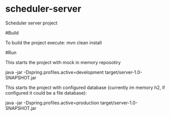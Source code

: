 # scheduler-server
Scheduler server project

#Build

To build the project execute: mvn clean install

#Run

This starts the project with mock in memory reposotiry

java -jar -Dspring.profiles.active=development target/server-1.0-SNAPSHOT.jar

This starts the project with configured database (currently im memory h2, if configured it could be a file database):

java -jar -Dspring.profiles.active=production target/server-1.0-SNAPSHOT.jar
